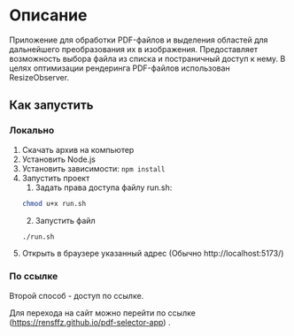 # Описание

Приложение для обработки PDF-файлов и выделения областей для дальнейшего преобразования их в изображения. 
Предоставляет возможность выбора файла из списка и постраничный доступ к нему. 
В целях оптимизации рендеринга PDF-файлов использован ResizeObserver.

## Как запустить
### Локально
1. Скачать архив на компьютер
2. Установить Node.js
3. Установить зависимости: ```npm install```
4. Запустить проект
    1. Задать права доступа файлу run.sh:
    ```zsh
    chmod u+x run.sh
    ```
    2. Запустить файл
    ```zsh
    ./run.sh
    ```
5. Открыть в браузере указанный адрес \(Обычно http://localhost:5173/\)

### По ссылке
Второй способ - доступ по ссылке. 

Для перехода на сайт можно перейти по ссылке (https://rensffz.github.io/pdf-selector-app) .

